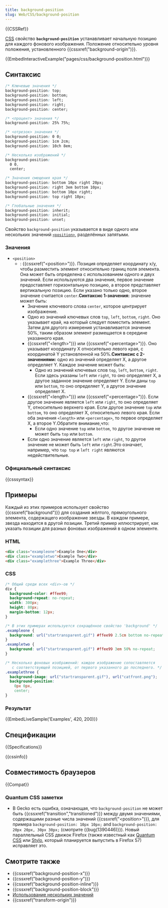 ```yaml
---
title: background-position
slug: Web/CSS/background-position
---
```


{{CSSRef}}

[CSS](/ru/docs/Web/CSS) свойство **`background-position`** устанавливает начальную позицию для каждого фонового изображения. Положение относительно уровня положения, установленного {{cssxref("background-origin")}}.

{{EmbedInteractiveExample("pages/css/background-position.html")}}

## Синтаксис

```css
/* Ключевые значения */
background-position: top;
background-position: bottom;
background-position: left;
background-position: right;
background-position: center;

/* <процент> значения */
background-position: 25% 75%;

/* <отрезок> значения */
background-position: 0 0;
background-position: 1cm 2cm;
background-position: 10ch 8em;

/* Несколько изображений */
background-position:
  0 0,
  center;

/* Значения смещения края */
background-position: bottom 10px right 20px;
background-position: right 3em bottom 10px;
background-position: bottom 10px right;
background-position: top right 10px;

/* Глобальные значения */
background-position: inherit;
background-position: initial;
background-position: unset;
```

Свойство `background-position` указывается в виде одного или нескольких значений [`<position>`](#position), разделённых запятыми.

### Значения

- `<position>`
  - : {{cssxref("&lt;position&gt;")}}. Позиция определяет координату x/y, чтобы разместить элемент относительно границ поля элемента. Она может быть определена с использованием одного и двух значений. Если используются два значения, первое значение предоставляет горизонтальную позицию, а второе представляет вертикальную позицию. Если указано только одно, второе значение считается `center`.**Синтаксис 1-значения:** значение может быть:
    - Значение ключевого слова `center`, которое центрирует изображение.
    - Одно из значений ключевых слов `top`, `left`, `bottom`, `right`. Оно указывает край, на который следует поместить элемент. Затем для другого измерения устанавливается значение 50%, таким образом элемент размещается в середине указанного края.
    - {{cssxref("&lt;length&gt;")}} или {{cssxref("&lt;percentage&gt;")}}. Оно указывает координату X относительно левого края, с координатой Y установленной на 50%.**Синтаксис с 2-значениями:** одно из значений определяет X, а другое определяет Y. Каждое значение может быть:
      - Одно из значений ключевых слов `top`, `left`, `bottom`, `right`. Если здесь указаны `left` или `right`, то оно определяет X, а другое заданное значение определяет Y. Если даны `top` или `bottom`, то оно определяет Y, а другое значение определяет X.
    - {{cssxref("&lt;length&gt;")}} или {{cssxref("&lt;percentage&gt;")}}. Если другое значение является `left` или `right`, то оно определяет Y, относительно верхнего края. Если другое значение `top` или `bottom`, то оно определяет X, относительно левого края. Если оба значения `<length>` или `<percentage>`, то первое определяет X, а второе Y.Обратите внимание,что:
      - Если одно значение `top` или `bottom`, то другое значение не может быть `top` или `bottom`.
    - Если одно значение является `left` или `right`, то другое значение не может быть `left` или `right`.Это означает, например, что `top top` и `left right` являются недействительные.

### Официальный синтаксис

{{csssyntax}}

## Примеры

Каждый из этих примеров использует свойство {{cssxref("background")}} для создания жёлтого, прямоугольного элемента, содержащего изображение звезды. В каждом примере, звезда находится в другой позиции. Третий пример иллюстрирует, как указать позиции для разных фоновых изображений в одном элементе.

### HTML

```html
<div class="exampleone">Example One</div>
<div class="exampletwo">Example Two</div>
<div class="examplethree">Example Three</div>
```

### CSS

```css
/* Общий среди всех <div>-ов */
div {
  background-color: #ffee99;
  background-repeat: no-repeat;
  width: 300px;
  height: 80px;
  margin-bottom: 12px;
}

/* В этих примерах используется сокращённое свойство 'background' */
.exampleone {
  background: url("startransparent.gif") #ffee99 2.5cm bottom no-repeat;
}
.exampletwo {
  background: url("startransparent.gif") #ffee99 3em 50% no-repeat;
}

/* Несколько фоновых изображений: каждое изображение сопоставляется
   с соответствующей позицией, от первого указанного до последнего. */
.examplethree {
  background-image: url("startransparent.gif"), url("catfront.png");
  background-position:
    0px 0px,
    center;
}
```

### Результат

{{EmbedLiveSample('Examples', 420, 200)}}

## Спецификации

{{Specifications}}

{{cssinfo}}

## Совместимость браузеров

{{Compat}}

### Quantum CSS заметки

- В Gecko есть ошибка, означающая, что `background-position` не может быть {{cssxref("transition","transitioned")}} между двумя значениями, содержащими разные числа значений {{cssxref("&lt;position&gt;")}}, для примера `background-position: 10px 10px;` and `background-position: 20px 20px, 30px 30px;` (смотрите {{bug(1390446)}}). Новый параллельный CSS движок Firefox (также известный как [Quantum CSS](https://wiki.mozilla.org/Quantum) или [Stylo](https://wiki.mozilla.org/Quantum/Stylo), который планируется выпустить в Firefox 57) исправляет это.

## Смотрите также

- {{cssxref("background-position-x")}}
- {{cssxref("background-position-y")}}
- {{cssxref("background-position-inline")}}
- {{cssxref("background-position-block")}}
- [Использование нескольких значений](/ru/docs/Web/CSS/Multiple_backgrounds)
- {{cssxref("transform-origin")}}
